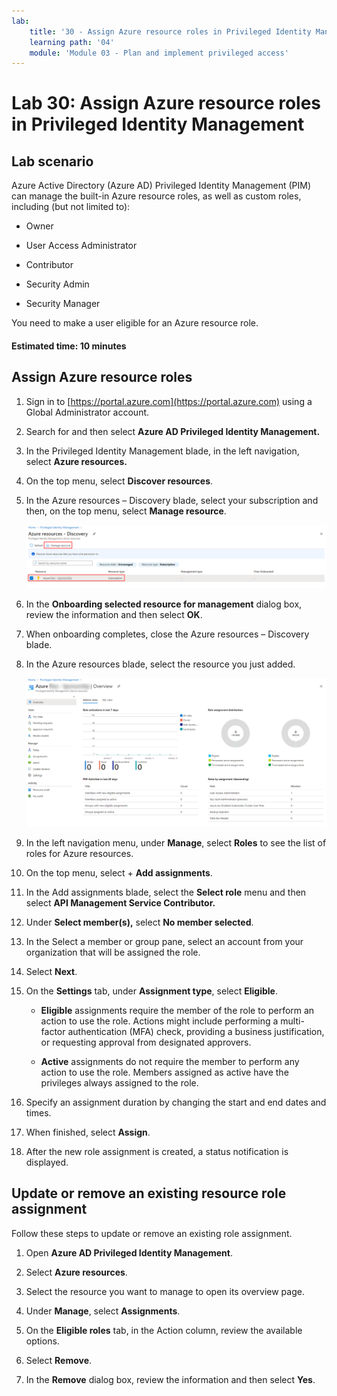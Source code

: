 ```yaml
---
lab:
    title: '30 - Assign Azure resource roles in Privileged Identity Management'
    learning path: '04'
    module: 'Module 03 - Plan and implement privileged access'
---
```


# Lab 30: Assign Azure resource roles in Privileged Identity Management

## Lab scenario

Azure Active Directory (Azure AD) Privileged Identity Management (PIM) can manage the built-in Azure resource roles, as well as custom roles, including (but not limited to):

- Owner

- User Access Administrator

- Contributor

- Security Admin

- Security Manager

You need to make a user eligible for an Azure resource role.

#### Estimated time: 10 minutes

## Assign Azure resource roles

1. Sign in to [https://portal.azure.com](https://portal.azure.com) using a Global Administrator account.

1. Search for and then select **Azure AD Privileged Identity Management.**

1. In the Privileged Identity Management blade, in the left navigation, select **Azure resources.**

1. On the top menu, select **Discover resources**.

1. In the Azure resources – Discovery blade, select your subscription and then, on the top menu, select **Manage resource**.

    ![Screen image displaying the Azure resources discovery blade with the subscription and manage resource highlighted](./media/lp4-mod3-pim-azure-resource-management.png)

1. In the **Onboarding selected resource for management** dialog box, review the information and then select **OK**.

1. When onboarding completes, close the Azure resources – Discovery blade.

1. In the Azure resources blade, select the resource you just added.

    ![Screen image displaying the recently added Azure resource](./media/lp4-mod3-pim-az-resource-overview.png)

1. In the left navigation menu, under **Manage**, select **Roles** to see the list of roles for Azure resources.

1. On the top menu, select + **Add assignments**.

1. In the Add assignments blade, select the **Select role** menu and then select **API Management Service Contributor.**

1. Under **Select member(s),** select **No member selected**.

1. In the Select a member or group pane, select an account from your organization that will be assigned the role.

1. Select **Next**.

1. On the **Settings** tab, under **Assignment type**, select **Eligible**.

    - **Eligible** assignments require the member of the role to perform an action to use the role. Actions might include performing a multi-factor authentication (MFA) check, providing a business justification, or requesting approval from designated approvers.

    - **Active** assignments do not require the member to perform any action to use the role. Members assigned as active have the privileges always assigned to the role.

1. Specify an assignment duration by changing the start and end dates and times.

1. When finished, select **Assign**.

1. After the new role assignment is created, a status notification is displayed.

## Update or remove an existing resource role assignment

Follow these steps to update or remove an existing role assignment.

1. Open **Azure AD Privileged Identity Management**.

1. Select **Azure resources**.

1. Select the resource you want to manage to open its overview page.

1. Under **Manage**, select **Assignments**.

1. On the **Eligible roles** tab, in the Action column, review the available options.

1. Select **Remove**.

1. In the **Remove** dialog box, review the information and then select **Yes**.
